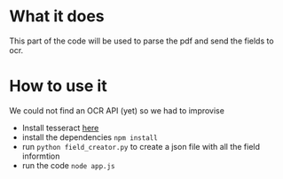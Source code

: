 # What it does
This part of the code will be used to parse the pdf and send the fields to ocr.

# How to use it
We could not find an OCR API (yet) so we had to improvise
 - Install tesseract [here](https://github.com/UB-Mannheim/tesseract/wiki)
 - install the dependencies `npm install`
 - run `python field_creator.py` to create a json file with all the field informtion
 - run the code `node app.js`
